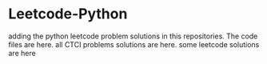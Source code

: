 # Leetcode-Python
adding the python leetcode problem solutions in this repositories. 
The code files are here.
all CTCI problems solutions are here.
some leetcode solutions are here


















































































































































































































































































































































































































































































































































































































































































































































































































































































































































































































































